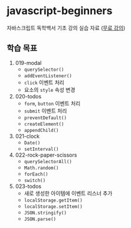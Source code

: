 # javascript-beginners

자바스크립트 독학백서 기초 강의 실습 자료 ([무료 강의](https://youtube.com/playlist?list=PLI33CnBTx2MZGD7zAQ810_B8dDU_E8gaq))

## 학습 목표

1. 019-modal
   - `querySelector()`
   - `addEventListener()`
   - `click` 이벤트 처리
   - 요소의 `style` 속성 변경
2. 020-todos
   - `form`, `button` 이벤트 처리
   - `submit` 이벤트 처리
   - `preventDefault()`
   - `createElement()`
   - `appendChild()`
3. 021-clock
   - `Date()`
   - `setInterval()`
4. 022-rock-paper-scissors
   - `querySelectorAll()`
   - `Math.random()`
   - `forEach()`
   - `switch()`
5. 023-todos
   - 새로 생성한 아이템에 이벤트 리스너 추가
   - `localStorage.getItem()`
   - `localStorage.setItem()`
   - `JSON.stringify()`
   - `JSON.parse()`
